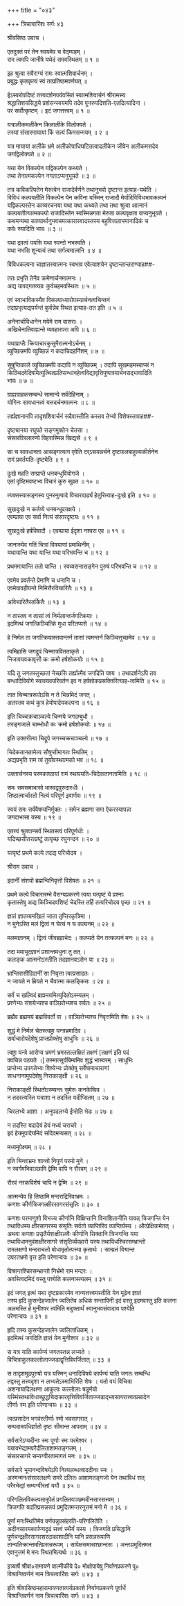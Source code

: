 +++
title = "०४३"

+++
त्रिचत्वारिंशः सर्गः ४३  
  
श्रीवसिष्ठ उवाच ।  
  
एतदुक्तं परं तेन स्वयमेव च वेद्म्यहम् ।  
राम त्वमपि जानीषे यथेदं समवस्थितम् ॥ १ ॥  
  
इह श्रुत्वा सवैराग्यं रामः स्वात्मशिवार्चनम् ।  
प्रबुद्धः कृतकृत्यं स्वं तत्प्रतिष्ठमवर्णयत् ॥   
  
ईऽस्वरोपदिष्टं तत्त्वदर्शनपर्यवसितं स्वात्मशिवार्चनं श्रीरामस्य   
श्रद्धातिशयसिद्धये प्रशंसन्स्वयमपि तदेव पुनरुपदिशति-एतदित्यादिना ।   
परं सर्वोत्कृष्टम् । इदं जगत्तत्त्वम् ॥ १ ॥  
  
यत्रालीकमलीकेन किलालीके विलोक्यते ।  
तस्यां संसारमायायां किं सत्यं किमसन्मयम् ॥ २ ॥  
  
यत्र मायायां अलीके भ्रमे अलीकोपाधिघटितत्वादलीकेन जीवेन अलीकमसदेव   
जगद्विलोक्यते ॥ २ ॥  
  
यथा येन विकल्पेन यद्विकल्पेन कथ्यते ।  
तथा तेनात्मकल्पेन नगताऽप्यनुभूयते ॥ ३ ॥  
  
तत्र कविकल्पितेन मेरुत्वेन राजादेर्वर्णने तथानुभवो दृष्टान्त इत्याह-यथेति ।   
विविधं कल्पयतीति विकल्पेन येन कविना यस्मिन् राजादौ मेर्वादिविविधभावकल्पनं   
यद्विकल्पस्तेन काव्यरचनया यथा यथा कथ्यते तथा तथा श्रुत्वा आत्मानं   
कल्पयतीत्यात्मकल्पो राजादिस्तेन स्वस्मिन्नगता मेरुता कल्पवृक्षता वाप्यनुभूयते ।   
कथमन्यथा काव्यार्थानुभवचमत्कारास्वादस्तस्य बहुवित्तलाभमानादिकं च   
कवेः स्यादिति भावः ॥ ३ ॥  
  
यथा द्रवत्वं पयसि यथा स्पन्दो नभस्वति ।  
यथा नभसि शून्यत्वं तथा सर्गत्वमात्मनि ॥ ४ ॥  
  
विविधकल्पना चाज्ञातस्यात्मनः स्वभाव एवेत्याशयेन दृष्टान्तान्तराण्याह##-  
  
ततः प्रभृति तेनैव क्रमेणार्चनमात्मनः ।  
अद्य यावद्गतव्यग्रः कुर्वन्नहमवस्थितः ॥ ५ ॥  
  
एवं स्वाभाविकस्यैव विकल्पाध्यारोपस्यार्चनत्वचिन्तनं   
तदाप्रभृत्यद्यपर्यन्तं कुर्वन्नेव स्थित इत्याह-तत इति ॥ ५ ॥  
  
अनेनार्चाविधानेन मयेमे राम वासराः ।  
अखिन्नेनातिवाह्यन्ते व्यवहारपरा अपि ॥ ६ ॥  
  
यथाप्राप्तैः क्रियाचारकुसुमैरात्मनोऽर्चनम् ।  
व्युच्छिन्नमपि व्युच्छिन्नं न कदाचिदहर्निशम् ॥ ७ ॥  
  
सुषुप्तिकाले व्युच्छिन्नमपि कदापि न व्युच्छिन्नम् । तदापि सुखमहमस्वाप्सं न   
किञ्चिदवेदिषमित्युत्थितप्रतिसन्धानहेत्वविद्यावृत्तिपुष्पत्रयार्चनसद्भावादिति   
भावः ॥ ७ ॥  
  
ग्राह्यग्राहकसम्बन्धे सामान्ये सर्वदेहिनाम् ।  
योगिनः सावधानत्वं यत्तदर्चनमात्मनः ॥ ८ ॥  
  
तर्ह्यज्ञानामपि तादृशशिवार्चनं सदैवास्तीति कस्तव तेभ्यो विशेषस्तत्राह##-  
  
दृष्ट्यानया रघुपते सङ्गमुक्तेन चेतसा ।  
संसारविरलारण्ये विहरास्मिन्न खिद्यसे ॥ ९ ॥  
  
सा च सावधानता आसङ्गत्याग एवेति दर्ऽसयन्नर्चने दृष्टफलबाहुल्यकीर्तनेन   
रामं प्रवर्तयति-दृष्ट्येति ॥ ९ ॥  
  
दुःखे महति सम्प्राप्ते धनबन्धुवियोगजे ।  
एतां दृष्टिमवष्टभ्य विचारं कुरु सुव्रत ॥ १० ॥  
  
त्यक्तस्यासङ्गस्य पुनरनुत्पादे विचारदार्ढ्यं हेतुरित्याह-दुःखे इति ॥ १० ॥  
  
सुखदुःखे न कर्तव्ये धनबन्धूदयक्षये ।  
एवम्प्राया एव सर्वा नित्यं संसारदृष्टयः ॥ ११ ॥  
  
सुखदुःखे हर्षविषादौ । एवम्प्राया ईदृशा नश्वरा एव ॥ ११ ॥  
  
जानास्येव गतिं चित्रां विषयाणां प्रमाथिनीम् ।  
यथायान्ति यथा यान्ति यथा परिभवन्ति च ॥ १२ ॥  
  
प्रथममायान्ति ततो यान्ति । स्वव्यसनासङ्गेन पुरुषं परिभवन्ति च ॥ १२ ॥  
  
एवमेव प्रवर्तन्ते प्रेमाणि च धनानि च ।  
एवमेवावहीयन्ते निमित्तैरविचारितैः ॥ १३ ॥  
  
अविचारितैरतर्कितैः ॥ १३ ॥  
  
न तास्तव न तासां त्वं निर्मलान्तर्जगत्क्रियाः ।  
इदमित्थं जगत्किञ्चित्किं मुधा परितप्यसे ॥ १४ ॥  
  
हे निर्मल ता जगत्क्रियास्तवान्तर्न तासां त्वमन्तर्न किञ्चित्तुच्छमेव ॥ १४ ॥  
  
त्वमिहासि जगद्रूपं चिन्मात्रवितताकृते ।  
निजावयवकावृत्तौ कः क्रमो हर्षशोकयोः ॥ १५ ॥  
  
यदि तु जगतस्तुच्छतां नेच्छसि तर्ह्यात्मैव जगदिति पश्य । तथादर्शनेऽपि तव   
बन्धादिवियोगे स्वावयवपरिवर्तन इव न हर्षशोकप्रसक्तिरित्याह-त्वमिति ॥ १५ ॥  
  
तात चिन्मात्ररूपोऽसि न ते भिन्नमिदं जगत् ।  
अतस्तव कथं कुत्र हेयोपादेयकल्पना ॥ १६ ॥  
  
इति चिच्चक्रचाञ्चल्ये चिन्मये जगदम्बुधौ ।  
तरङ्गजाले चाम्भोधौ कः क्रमो हर्षशोकयोः ॥ १७ ॥  
  
इति उक्तरीत्या चिद्रूपे जगच्चक्रचाञ्चल्ये ॥ १७ ॥  
  
चिदेकतानतामेत्य सौषुप्तीमागतः स्थितिम् ।  
अद्यप्रभृति राम त्वं तुर्यावस्थात्मको भव ॥ १८ ॥  
  
उक्तार्चनस्य परमकाष्ठायां रामं स्थापयति-चिदेकतानतामिति ॥ १८ ॥  
  
समः समसमाभासो भास्वद्वपुरुदारधीः ।  
तिष्ठात्मार्चारतो नित्यं परिपूर्ण इवार्णवः ॥ १९ ॥  
  
स्वयं समः सर्ववैषम्यनिर्मुक्तः । समेन ब्रह्मणा समा ऐकरस्यापन्ना   
जगदाभासा यस्य ॥ १९ ॥  
  
एतत्त्वं श्रुतवान्सर्वं स्थितस्त्वं परिपूर्णधीः ।  
यदिच्छसीतरत्प्रष्टुं तत्पृच्छ रघुनन्दन ॥ २० ॥  
  
यत्पृष्टं प्रथमे कल्पे तदद्य परिचोदय ।  
  
श्रीराम उवाच ।  
  
इदानीं संशयो ब्रह्मन्विनिवृत्तो विशेषतः ॥ २१ ॥  
  
प्रथमे कल्पे विचारारम्भे वैराग्यप्रकरणे त्वया यत्पृष्टं ये प्रश्नाः   
कृतास्तेषु अद्य किञ्चिदवशिष्टं चेदस्ति तर्हि तत्परिचोदय पृच्छ ॥ २१ ॥  
  
ज्ञातं ज्ञातव्यमखिलं जाता तृप्तिरकृत्रिमा ।  
न मुनेऽस्ति मलं द्वित्वं न चेत्यं न च कल्पनम् ॥ २२ ॥  
  
मलमज्ञानम् । द्वित्वं जीवब्रह्मभेदः । कल्प्यते येन तत्कल्पनं मनः ॥ २२ ॥  
  
तदा ममाभूदज्ञानं प्रशान्तमधुना तु तत् ।  
कलङ्क आत्मनोऽस्तीति तदज्ञानवऽसेन या ॥ २३ ॥  
  
भ्रान्तिरासीदिदानीं सा निवृत्ता त्वत्प्रसादतः ।  
न जायते न म्रियते न चैवात्मा कलङ्कितः ॥ २४ ॥  
  
सर्वं च खल्विदं ब्रह्ममयमित्युदितोऽस्म्यलम् ।  
प्रश्नेभ्यः संशयेभ्यश्च वाञ्छितेभ्यश्च सर्वतः ॥ २५ ॥  
  
ब्रह्मैव ब्रह्ममयं ब्रह्मविवर्तो वा । वाञ्छितेभ्यश्च निवृत्तमिति शेषः ॥ २५ ॥  
  
शुद्धं मे निर्मलं चेतस्त्वष्ट्रा यन्त्रभ्रमादिव ।  
सर्वाचारोपदेशेषु प्राप्तप्रोक्तेषु साधुभिः ॥ २६ ॥  
  
त्वष्ट्रा यन्त्रे आरोप्य भ्रमणं भ्रमस्तल्लक्षितं तक्षणं [तक्षणं इति पदं   
क्वचिन्न पठ्यते ।] तस्मात्सूर्यबिम्बमिव शुद्धं भास्वरम् । साधुभिः   
प्राप्तेभ्य उपगतेभ्यः शिष्येभ्यः प्रोक्तेषु सर्वेषामाचाराणां   
साधनानामुपदेशेषु निराकाङ्क्षी ॥ २६ ॥  
  
निराकाङ्क्षी स्थितोऽस्म्यन्तः सुमेरुः कनकेष्विव ।  
न तदस्त्यस्ति यत्राशा न तदस्ति यदीप्सितम् ॥ २७ ॥  
  
चिरलभ्ये आशा । अनुपदलभ्ये ईप्सेति भेदः ॥ २७ ॥  
  
न तदस्ति यदादेयं हेयं मध्यं चराचरे ।  
इदं हेयमुपादेयमिदं सदिदमप्यसत् ॥ २८ ॥  
  
मध्यमुपेक्ष्यम् ॥ २८ ॥  
  
इति चिन्ताभ्रमः शान्तो निपुणं परमो मुने ।  
न स्वर्गमभिवाञ्छामि द्वेष्मि वापि न रौरवम् ॥ २९ ॥  
  
रौरवं नरकविशेषं चापि न द्वेष्मि ॥ २९ ॥  
  
आत्मन्येव हि तिष्ठामि मन्दराद्रिरिवाभ्रमः ।  
कणशः कीर्णत्रिजगत्क्षीरसागरसंसृतिः ॥ ३० ॥  
  
कणशः परमाणुशो विभज्य कीर्णानि विक्षिप्तानि विनाशितानीति यावत् त्रिजगन्ति येन   
तथाविधस्य क्षीरसागरस्य संसृतिः सर्वतो व्याप्तिरिव व्याप्तिर्यस्य । औत्प्रेक्षिकमेतत् ।   
अथवा कणशः प्रसृतैर्यशःक्षीरलवैः कीर्णानि सिक्तानि त्रिजगन्ति यया   
तथाविधामनुवंशक्षीरसागरे संसृतिर्व्यवहारो यस्य तथाविधश्चिरसम्भ्रान्तो   
रामलक्षणो मन्दराचलो बोधामृतोत्पत्त्या कृतार्थः । साम्प्रतं विश्रान्त   
उपरतभ्रमो वृत्त इति परेणान्वयः ॥ ३० ॥  
  
विश्रान्तश्चिरसम्भ्रान्तो निर्भ्रमो राम मन्दरः ।  
अवस्त्विदमिदं वस्तु पश्येति कलनास्त्यलम् ॥ ३१ ॥  
  
इदं जगत् इत्थं यथा दृष्टप्रकारमेव नान्यत्तत्त्वमस्तीति येन मूढेन ज्ञातं   
तस्य हृदि कुसन्देहजालेन ज्वलितेव अधिकं सन्तापिनी इदं वस्तु इदमवस्तु इति कलना   
अलमस्ति हे मुनीश्वर त्वमिति मदुक्तार्थं स्वानुभवसंवादाय पश्येति   
परेणान्वयः ॥ ३१ ॥  
  
हृदि तस्य कुसन्देहजालेन ज्वलिताधिकम् ।  
इदमित्थं जगदिति ज्ञातं येन मुनीश्वर ॥ ३२ ॥  
  
स यत्र याति कार्पण्यं जगतस्तन्न लभ्यते ।  
विचित्राकुलकल्लोलाज्जडाद्वृत्तिविवर्जितात् ॥ ३३ ॥  
  
स तादृशमूढपुरुषो यत्र यस्मिन् धनादिविषये कार्पण्यं याति जगतः सम्बन्धि   
तद्वस्तु तत्त्वदृशा न लभ्यतेऽस्माभिरिति शेषः । यतो वयं विचित्रा   
अशनायादिलक्षणा आकुलाः कल्लोलाः षडूर्मयो   
यस्मिंस्तथाविधाच्छुद्धचिदाकारवृत्तिविवर्जिताज्जडाद्भवसागरात्त्वत्प्रसादेन   
तीर्णाः स्म इति परेणान्वयः ॥ ३३ ॥  
  
त्वत्प्रसादेन भगवंस्तीर्णाः स्मो भवसागरात् ।  
सम्पदामवधिर्ज्ञातो दृष्टः सीमान्त आपदाम् ॥ ३४ ॥  
  
सर्वसारेऽप्यदीनाः स्मः पूर्णाः स्मः परमेश्वर ।  
ययावभेद्यामपरैर्दलिताशामतङ्गजम् ।  
संसारसागरे सम्यग्वीरतामागतं मनः ॥ ३५ ॥  
  
सर्वसारे भूमानन्दविषयेऽपि नित्यलब्धत्वाददीनाः स्मः ।   
अस्मन्मनःसंसारलक्षणे समरे दलितः आशामतङ्गजो येन तथाविधं सत्   
परैरभेद्यां सम्यग्वीरतां ययौ ॥ ३५ ॥  
  
परिगलितविकल्पतामुपेतं प्रगलितवाञ्छमदीनसारसत्त्वम् ।  
त्रिजगति यदतिप्रसन्नरूपं प्रमुदितमन्तरनुत्तमं मनो मे ॥ ३६ ॥  
  
पूर्णां मनःस्थितिमेव वर्णयन्नुपसंहरति-परिगलितेति ।   
अदीनसारमकार्पण्यदृढं सत्त्वं स्थैर्यं यस्य । त्रिजगति प्रसिद्धानि   
पूर्णचन्द्रक्षीरसागरशरदाकाशादीनि यानि प्रसन्नरूपाणि   
तान्यतिक्रान्तमतिप्रसन्नरूपम् । सापेक्षसमासश्छान्दसः । अन्तःप्रमुदितमत   
एवानुत्तमं मे मनः स्थितमित्यर्थः ॥ ३६ ॥  
  
इत्र्यार्षे श्रीवा०रामायणे वाल्मीकीये दे० मोक्षोपायेषु निर्वाणप्रकरणे पू०   
विश्रान्तिवर्णनं नाम त्रिचत्वारिंशः सर्गः ॥ ४३ ॥  
  
इति श्रीवासिष्ठमहारामायणतात्पर्यप्रकाशे निर्वाणप्रकरणे पूर्वार्धे   
विश्रान्तिवर्णनं नाम त्रिचत्वारिंशः सर्गः ॥ ४३ ॥  
  